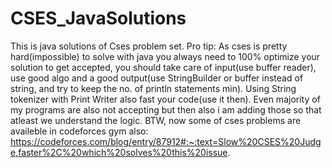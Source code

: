 # CSES_JavaSolutions
This is java solutions of Cses problem set.
Pro tip: As cses is pretty hard(impossible) to solve with java you always need to 100% optimize your solution to get accepted, you should take care of input(use buffer reader), use good algo and a good output(use StringBuilder or buffer instead of string, and try to keep the no. of println statements min).
Using String tokenizer with Print Writer also fast your code(use it then).
Even majority of my programs are also not accepting but then also i am adding those so that atleast we understand the logic.
BTW, now some of cses problems are availeble in codeforces gym also: https://codeforces.com/blog/entry/87912#:~:text=Slow%20CSES%20Judge,faster%2C%20which%20solves%20this%20issue.
